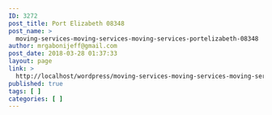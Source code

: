 ```yaml
---
ID: 3272
post_title: Port Elizabeth 08348
post_name: >
  moving-services-moving-services-moving-services-portelizabeth-08348
author: mrgabonijeff@gmail.com
post_date: 2018-03-28 01:37:33
layout: page
link: >
  http://localhost/wordpress/moving-services-moving-services-moving-services-portelizabeth-08348/
published: true
tags: [ ]
categories: [ ]
---
```

